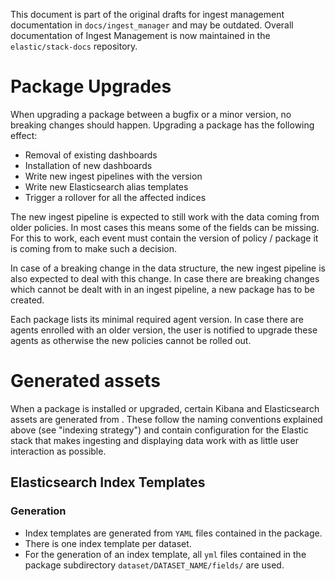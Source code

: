 This document is part of the original drafts for ingest management documentation in `docs/ingest_manager` and may be outdated.
Overall documentation of Ingest Management is now maintained in the `elastic/stack-docs` repository.

# Package Upgrades

When upgrading a package between a bugfix or a minor version, no breaking changes should happen. Upgrading a package has the following effect:

- Removal of existing dashboards
- Installation of new dashboards
- Write new ingest pipelines with the version
- Write new Elasticsearch alias templates
- Trigger a rollover for all the affected indices

The new ingest pipeline is expected to still work with the data coming from older policies. In most cases this means some of the fields can be missing. For this to work, each event must contain the version of policy / package it is coming from to make such a decision.

In case of a breaking change in the data structure, the new ingest pipeline is also expected to deal with this change. In case there are breaking changes which cannot be dealt with in an ingest pipeline, a new package has to be created.

Each package lists its minimal required agent version. In case there are agents enrolled with an older version, the user is notified to upgrade these agents as otherwise the new policies cannot be rolled out.

# Generated assets

When a package is installed or upgraded, certain Kibana and Elasticsearch assets are generated from . These follow the naming conventions explained above (see "indexing strategy") and contain configuration for the Elastic stack that makes ingesting and displaying data work with as little user interaction as possible.

## Elasticsearch Index Templates

### Generation

- Index templates are generated from `YAML` files contained in the package.
- There is one index template per dataset.
- For the generation of an index template, all `yml` files contained in the package subdirectory `dataset/DATASET_NAME/fields/` are used.
